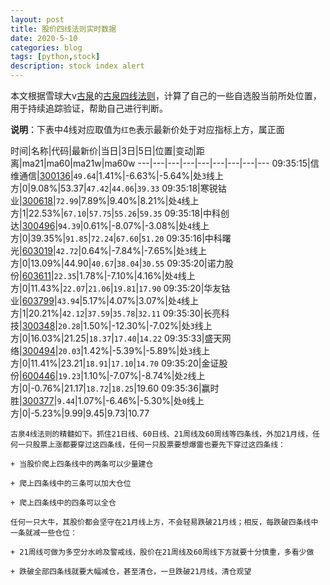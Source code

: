 ```yaml
---
layout: post
title: 股价四线法则实时数据
date: 2020-5-10
categories: blog
tags: [python,stock]
description: stock index alert
---
```



本文根据雪球大v[古泉](https://xueqiu.com/u/7148646888)的[古泉四线法则](https://xueqiu.com/7148646888/130498192)，计算了自己的一些自选股当前所处位置，用于持续追踪验证，帮助自己进行判断。

**说明**：下表中4线对应取值为`红色`表示最新价处于对应指标上方，属正面

时间|名称|代码|最新价|当日|3日|5日|位置|变动|距离|ma21|ma60|ma21w|ma60w
---|---|---|---|---|---|---|---|---
09:35:15|信维通信|[300136](https://xueqiu.com/S/SZ300136)|`49.64`|1.41%|-6.63%|-5.64%|处`3`线上方|0|9.08%|53.37|`47.42`|`44.06`|`39.33`
09:35:18|寒锐钴业|[300618](https://xueqiu.com/S/SZ300618)|`72.99`|7.89%|9.40%|8.21%|处`4`线上方|1|22.53%|`67.10`|`57.75`|`55.26`|`59.35`
09:35:18|中科创达|[300496](https://xueqiu.com/S/SZ300496)|`94.39`|0.61%|-8.07%|-3.08%|处`4`线上方|0|39.35%|`91.85`|`72.24`|`67.60`|`51.20`
09:35:16|中科曙光|[603019](https://xueqiu.com/S/SH603019)|`42.72`|0.64%|-7.84%|-7.65%|处`3`线上方|0|13.09%|44.90|`40.67`|`38.04`|`30.55`
09:35:20|诺力股份|[603611](https://xueqiu.com/S/SH603611)|`22.35`|1.78%|-7.10%|4.16%|处`4`线上方|0|11.43%|`22.07`|`21.06`|`19.81`|`17.90`
09:35:20|华友钴业|[603799](https://xueqiu.com/S/SH603799)|`43.94`|5.17%|4.07%|3.07%|处`4`线上方|1|20.21%|`42.12`|`37.59`|`35.78`|`32.11`
09:35:30|长亮科技|[300348](https://xueqiu.com/S/SZ300348)|`20.28`|1.50%|-12.30%|-7.02%|处`3`线上方|0|16.03%|21.25|`18.37`|`17.40`|`14.22`
09:35:33|盛天网络|[300494](https://xueqiu.com/S/SZ300494)|`20.03`|1.42%|-5.39%|-5.89%|处`3`线上方|0|11.41%|23.21|`18.91`|`17.10`|`14.70`
09:35:20|金证股份|[600446](https://xueqiu.com/S/SH600446)|`19.23`|1.10%|-7.07%|-8.74%|处`2`线上方|0|-0.76%|21.17|`18.72`|`18.25`|19.60
09:35:36|赢时胜|[300377](https://xueqiu.com/S/SZ300377)|`9.44`|1.07%|-6.46%|-5.30%|处`0`线上方|0|-5.23%|9.99|9.45|9.73|10.77

```
古泉4线法则的精髓如下。抓住21日线、60日线、21周线及60周线等四条线，外加21月线，任何一只股票上涨都要穿过这四条线，任何一只股票要想爆雷也要先下穿过这四条线：

+ 当股价爬上四条线中的两条可以少量建仓

+ 爬上四条线中的三条可以加大仓位

+ 爬上四条线中的四条可以全仓

任何一只大牛，其股价都会坚守在21月线上方，不会轻易跌破21月线；相反，每跌破四条线中一条就减一些仓位：

+ 21周线可做为多空分水岭及警戒线，股价在21周线及60周线下方就要十分慎重，多看少做

+ 跌破全部四条线就要大幅减仓，甚至清仓，一旦跌破21月线，清仓观望
```
